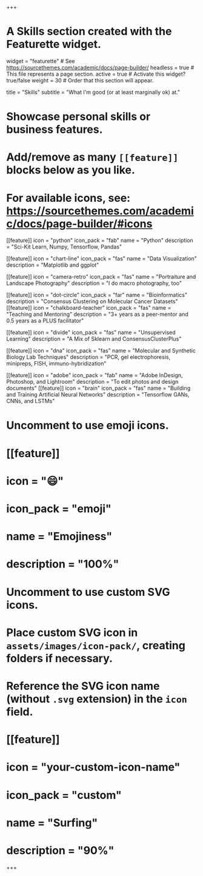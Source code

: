 +++
# A Skills section created with the Featurette widget.
widget = "featurette"  # See https://sourcethemes.com/academic/docs/page-builder/
headless = true  # This file represents a page section.
active = true  # Activate this widget? true/false
weight = 30  # Order that this section will appear.

title = "Skills"
subtitle = "What I'm good (or at least marginally ok) at."

# Showcase personal skills or business features.
#
# Add/remove as many `[[feature]]` blocks below as you like.
#
# For available icons, see: https://sourcethemes.com/academic/docs/page-builder/#icons

[[feature]]
  icon = "python"
  icon_pack = "fab"
  name = "Python"
  description = "Sci-Kit Learn, Numpy, Tensorflow, Pandas"

[[feature]]
  icon = "chart-line"
  icon_pack = "fas"
  name = "Data Visualization"
  description = "Matplotlib and ggplot"

[[feature]]
  icon = "camera-retro"
  icon_pack = "fas"
  name = "Portraiture and Landscape Photography"
  description = "I do macro photography, too"

[[feature]]
  icon = "dot-circle"
  icon_pack = "far"
  name = "Bioinformatics"
  description = "Consensus Clustering on Molecular Cancer Datasets"
[[feature]]
  icon = "chalkboard-teacher"
  icon_pack = "fas"
  name = "Teaching and Mentoring"
  description = "3+ years as a peer-mentor and 0.5 years as a PLUS facilitator"

[[feature]]
  icon = "divide"
  icon_pack = "fas"
  name = "Unsupervised Learning"
  description = "A Mix of Sklearn and ConsensusClusterPlus"

[[feature]]
  icon = "dna"
  icon_pack = "fas"
  name = "Molecular and Synthetic Biology Lab Techniques"
  description = "PCR, gel electrophoresis, minipreps, FISH, immuno-hybridization"

[[feature]]
  icon = "adobe"
  icon_pack = "fab"
  name = "Adobe InDesign, Photoshop, and Lightroom"
  description = "To edit photos and design documents"
[[feature]]
  icon = "brain"
  icon_pack = "fas"
  name = "Building and Training Artificial Neural Networks"
  description = "Tensorflow GANs, CNNs, and LSTMs"


# Uncomment to use emoji icons.
# [[feature]]
#  icon = ":smile:"
#  icon_pack = "emoji"
#  name = "Emojiness"
#  description = "100%"

# Uncomment to use custom SVG icons.
# Place custom SVG icon in `assets/images/icon-pack/`, creating folders if necessary.
# Reference the SVG icon name (without `.svg` extension) in the `icon` field.
# [[feature]]
#  icon = "your-custom-icon-name"
#  icon_pack = "custom"
#  name = "Surfing"
#  description = "90%"

+++
